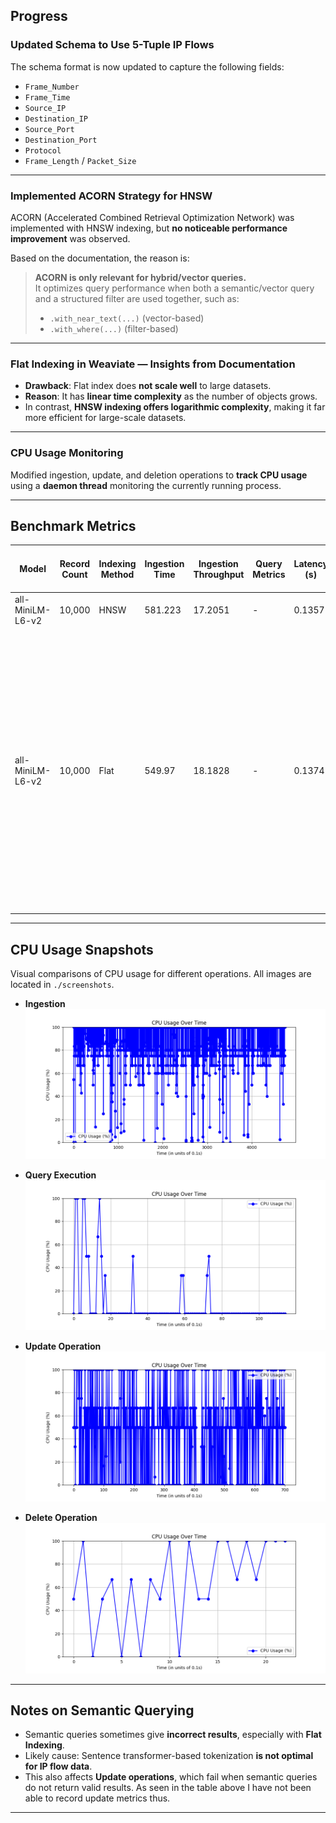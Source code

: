 

## Progress

### Updated Schema to Use 5-Tuple IP Flows

The schema format is now updated to capture the following fields:

- `Frame_Number`
- `Frame_Time`
- `Source_IP`
- `Destination_IP`
- `Source_Port`
- `Destination_Port`
- `Protocol`
- `Frame_Length` / `Packet_Size`

---

### Implemented ACORN Strategy for HNSW

ACORN (Accelerated Combined Retrieval Optimization Network) was implemented with HNSW indexing, but **no noticeable performance improvement** was observed.

Based on the documentation, the reason is:

> **ACORN is only relevant for hybrid/vector queries.**  
> It optimizes query performance when both a semantic/vector query and a structured filter are used together, such as:  
> - `.with_near_text(...)` (vector-based)  
> - `.with_where(...)` (filter-based)

---

### Flat Indexing in Weaviate — Insights from Documentation

- **Drawback**: Flat index does **not scale well** to large datasets.
- **Reason**: It has **linear time complexity** as the number of objects grows.
- In contrast, **HNSW indexing offers logarithmic complexity**, making it far more efficient for large-scale datasets.

---

### CPU Usage Monitoring

Modified ingestion, update, and deletion operations to **track CPU usage** using a **daemon thread** monitoring the currently running process.

---

## Benchmark Metrics


| Model              | Record Count | Indexing Method | Ingestion Time | Ingestion Throughput | Query Metrics | Latency (s) | Throughput | Mem Usage Δ (MB) | Mem Δ (%) | Distance | Similarity | Update Time (s) | Records Updated | Update Throughput | Delete Time (s) | Records Deleted | Delete Throughput |
|--------------------|--------------|------------------|----------------|----------------|------------------|-------------|------------|-------------------|------------|----------|-------------|------------------|------------------|-------------------|------------------|------------------|-------------------|
| all-MiniLM-L6-v2   | 10,000       | HNSW             | 581.223        | 17.2051        | -                | 0.1357      | 7.3668     | 24.44             | 2          | 0.5373   | 0.4627      | 12.1             | 9781             | 808.35            | 0.3784           | 217              | 573.47            |
|                    |              |                  |                |                |                  |             |            |                   |            | 0.5384   | 0.4616      |                  |                  |                   |                  |                  |                   |
|                    |              |                  |                |                |                  |             |            |                   |            | 0.5386   | 0.4614      |                  |                  |                   |                  |                  |                   |
|                    |              |                  |                |                |                  |             |            |                   |            | 0.5399   | 0.4601      |                  |                  |                   |                  |                  |                   |
|                    |              |                  |                |                |                  |             |            |                   |            | 0.5403   | 0.4597      |                  |                  |                   |                  |                  |                   |
|                    |              |                  |                |                |                  |             |            |                   |            | 0.5103   | 0.4897      |                  |                  |                   |                  |                  |                   |
|                    |              |                  |                |                |                  |             |            |                   |            | 0.5112   | 0.4888      |                  |                  |                   |                  |                  |                   |
|                    |              |                  |                |                |                  |             |            |                   |            | 0.5120   | 0.4880      |                  |                  |                   |                  |                  |                   |
|                    |              |                  |                |                |                  |             |            |                   |            | 0.5131   | 0.4869      |                  |                  |                   |                  |                  |                   |
|                    |              |                  |                |                |                  |             |            |                   |            | 0.5135   | 0.4865      |                  |                  |                   |                  |                  |                   |
| all-MiniLM-L6-v2   | 10,000       | Flat             | 549.97         | 18.1828        | -                | 0.1374      | 7.2785     | 22.88             | 2          | 0.5373   | 0.4627      | -                | -                | -                 | 0.2426           | 217              | 894.48            |
|                    |              |                  |                |                |                  |             |            |                   |            | 0.5384   | 0.4616      |                  |                  |                   |                  |                  |                   |
|                    |              |                  |                |                |                  |             |            |                   |            | 0.5386   | 0.4614      |                  |                  |                   |                  |                  |                   |
|                    |              |                  |                |                |                  |             |            |                   |            | 0.5399   | 0.4601      |                  |                  |                   |                  |                  |                   |
|                    |              |                  |                |                |                  |             |            |                   |            | 0.5403   | 0.4597      |                  |                  |                   |                  |                  |                   |
|                    |              |                  |                |                |                  |             |            |                   |            | 0.4723   | 0.5277      |                  |                  |                   |                  |                  |                   |
|                    |              |                  |                |                |                  |             |            |                   |            | 0.5102   | 0.4898      |                  |                  |                   |                  |                  |                   |
|                    |              |                  |                |                |                  |             |            |                   |            | 0.5103   | 0.4897      |                  |                  |                   |                  |                  |                   |
|                    |              |                  |                |                |                  |             |            |                   |            | 0.5112   | 0.4888      |                  |                  |                   |                  |                  |                   |
|                    |              |                  |                |                |                  |             |            |                   |            | 0.5120   | 0.4880      |                  |                  |                   |                  |                  |                   |


---

##  CPU Usage Snapshots

Visual comparisons of CPU usage for different operations. All images are located in `./screenshots`.

- **Ingestion**
  ![Ingestion](./screenshots/cpu_usage_ingestion.png)

- **Query Execution**
  ![Queries](./screenshots/cpu_usage_queries.png)

- **Update Operation**
  ![Update](./screenshots/cpu_usage_update.png)

- **Delete Operation**
  ![Delete](./screenshots/cpu_usage_delete.png)

---

## Notes on Semantic Querying

- Semantic queries sometimes give **incorrect results**, especially with **Flat Indexing**.
- Likely cause: Sentence transformer-based tokenization **is not optimal for IP flow data**.
- This also affects **Update operations**, which fail when semantic queries do not return valid results. As seen in the table above I have not been able to record update metrics thus.

---




